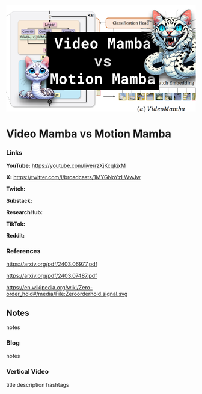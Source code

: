 ![thumbnail](thumbnail.png)

# Video Mamba vs Motion Mamba

### Links

**YouTube:** https://youtube.com/live/rzXjKcqkjxM

**X:** https://twitter.com/i/broadcasts/1MYGNoYzLWwJw

**Twitch:**

**Substack:**

**ResearchHub:**

**TikTok:**

**Reddit:**

### References

https://arxiv.org/pdf/2403.06977.pdf

https://arxiv.org/pdf/2403.07487.pdf

https://en.wikipedia.org/wiki/Zero-order_hold#/media/File:Zeroorderhold.signal.svg

## Notes

notes

### Blog

notes

### Vertical Video

title
description
hashtags
